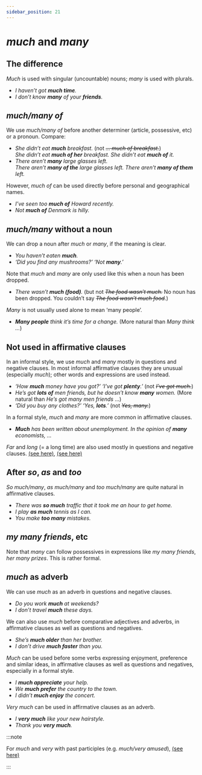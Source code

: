 ```yaml
---
sidebar_position: 21
---
```


# *much* and *many*

## The difference

*Much* is used with singular (uncountable) nouns; *many* is used with plurals.

- *I haven’t got **much time**.*
- *I don’t know **many** of your **friends**.*

## *much/many of*

We use *much/many of* before another determiner (article, possessive, etc) or a pronoun. Compare:

- *She didn’t eat **much** breakfast.* (not *~~… much of breakfast.~~*)  
  *She didn’t eat **much of her** breakfast.*
  *She didn’t eat **much of** it.*
- *There aren’t **many** large glasses left.*  
  *There aren’t **many of the** large glasses left.*
  *There aren’t **many of them** left.*

However, *much of* can be used directly before personal and geographical names.

- *I’ve seen too **much of** Howard recently.*
- *Not **much of** Denmark is hilly.*

## *much/many* without a noun

We can drop a noun after *much* or *many*, if the meaning is clear.

- *You haven’t eaten **much**.*
- *‘Did you find any mushrooms?’ ‘Not **many**.’*

Note that *much* and *many* are only used like this when a noun has been dropped.

- *There wasn’t **much (food)**.* (but not *~~The food wasn’t much.~~* No noun has been dropped. You couldn’t say *~~The food wasn’t much food~~.*)

*Many* is not usually used alone to mean ‘many people’.

- ***Many people** think it’s time for a change.* (More natural than *Many think …*)

## Not used in affirmative clauses

In an informal style, we use *much* and *many* mostly in questions and negative clauses. In most informal affirmative clauses they are unusual (especially *much*); other words and expressions are used instead.

- *‘How **much** money have you got?’ ‘I’ve got **plenty**.’* (not *~~I’ve got much.~~*)
- *He’s got **lots of** men friends, but he doesn’t know **many** women.* (More natural than *He’s got many men friends* …)
- *‘Did you buy any clothes?’ ‘Yes, **lots**.’* (not *~~Yes, many.~~*)

In a formal style, *much* and *many* are more common in affirmative clauses.

- ***Much** has been written about unemployment. In the opinion of **many** economists, …*

*Far* and *long* (= a long time) are also used mostly in questions and negative clauses. [(see here)](./../../vocabulary/word-problems-from-a-to-z/far-and-a-long-way), [(see here)](./../../vocabulary/word-problems-from-a-to-z/long-and-for-a-long-time)

## After *so*, *as* and *too*

*So much/many*, *as much/many* and *too much/many* are quite natural in affirmative clauses.

- *There was **so much** traffic that it took me an hour to get home.*
- *I play **as much** tennis as I can.*
- *You make **too many** mistakes.*

## *my many friends*, etc

Note that *many* can follow possessives in expressions like *my many friends*, *her many prizes*. This is rather formal.

## *much* as adverb

We can use *much* as an adverb in questions and negative clauses.

- *Do you work **much** at weekends?*
- *I don’t travel **much** these days.*

We can also use *much* before comparative adjectives and adverbs, in affirmative clauses as well as questions and negatives.

- *She’s **much older** than her brother.*
- *I don’t drive **much faster** than you.*

*Much* can be used before some verbs expressing enjoyment, preference and similar ideas, in affirmative clauses as well as questions and negatives, especially in a formal style.

- *I **much appreciate** your help.*
- *We **much prefer** the country to the town.*
- *I didn’t **much enjoy** the concert.*

*Very much* can be used in affirmative clauses as an adverb.

- *I **very much** like your new hairstyle.*
- *Thank you **very much**.*

:::note

For *much* and *very* with past participles (e.g. *much/very amused*), [(see here)](./../infinitives-ing-forms-and-past-participles/participles-ing-and-ed-forms-used-like-adjectives#much-admired-very-frightened)

:::
